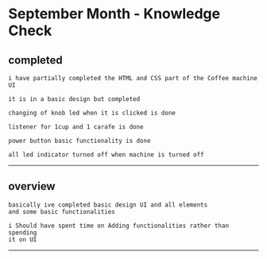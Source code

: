 # September Month - Knowledge Check

## completed
    i have partially completed the HTML and CSS part of the Coffee machine UI

    it is in a basic design but completed

    changing of knob led when it is clicked is done

    listener for 1cup and 1 carafe is done

    power button basic functionality is done 

    all led indicator turned off when machine is turned off
---

## overview
    basically ive completed basic design UI and all elements 
    and some basic functionalities

    i Should have spent time on Adding functionalities rather than spending
    it on UI 

---

  
